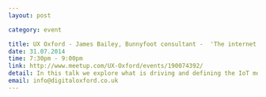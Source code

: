 ```yaml
---
layout: post

category: event

title: UX Oxford - James Bailey, Bunnyfoot consultant -  'The internet of things'
date: 31.07.2014
time: 7:30pm - 9:00pm
link: http://www.meetup.com/UX-Oxford/events/190074392/
detail: In this talk we explore what is driving and defining the IoT movement whilst keeping the focus on the people at its heart -  the users of its devices and systems, the actors behind every touchpoint, and the architects behind them all.
email: info@digitaloxford.co.uk
---
```

